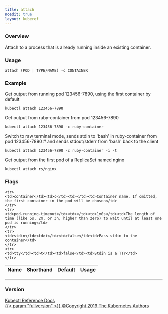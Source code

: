 ```yaml
---
title: attach
noedit: true
layout: kuberef
---
```


### Overview
Attach to a process that is already running inside an existing container.

### Usage

`attach (POD | TYPE/NAME) -c CONTAINER`


### Example

 Get output from running pod 123456-7890, using the first container by default

```shell
kubectl attach 123456-7890
```

 Get output from ruby-container from pod 123456-7890

```shell
kubectl attach 123456-7890 -c ruby-container
```

 Switch to raw terminal mode, sends stdin to 'bash' in ruby-container from pod 123456-7890 # and sends stdout/stderr from 'bash' back to the client

```shell
kubectl attach 123456-7890 -c ruby-container -i -t
```

 Get output from the first pod of a ReplicaSet named nginx

```shell
kubectl attach rs/nginx
```




### Flags

<div class="table-responsive"><table class="table table-bordered">
<thead class="thead-light">
<tr>
            <th>Name</th>
            <th>Shorthand</th>
            <th>Default</th>
            <th>Usage</th>
        </tr>
    </thead>
    <tbody>
    
    <tr>
    <td>container</td><td>c</td><td></td><td>Container name. If omitted, the first container in the pod will be chosen</td>
    </tr>
    <tr>
    <td>pod-running-timeout</td><td></td><td>1m0s</td><td>The length of time (like 5s, 2m, or 3h, higher than zero) to wait until at least one pod is running</td>
    </tr>
    <tr>
    <td>stdin</td><td>i</td><td>false</td><td>Pass stdin to the container</td>
    </tr>
    <tr>
    <td>tty</td><td>t</td><td>false</td><td>Stdin is a TTY</td>
    </tr>
</tbody>
</table></div>




<hr>


### Version

<div class="kubectl-reference-copyright">

<a href="https://github.com/kubernetes/kubernetes">Kubectl Reference Docs  
{{< param "fullversion" >}}   &#xa9;Copyright 2019 The Kubernetes Authors</a>

</div>

